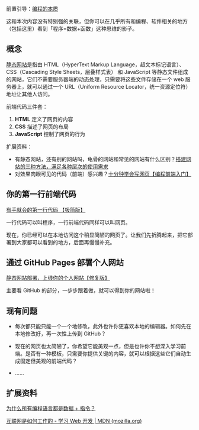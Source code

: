 前置引导：[编程的本质](https://www.bilibili.com/video/BV1AF411s78P/)

这和本次内容没有特别强的关联，但你可以在几乎所有和编程、软件相关的地方（包括这里）看到「程序=数据+函数」这种思维的影子。

## 概念

[静态网站](https://developer.mozilla.org/zh-CN/docs/Learn/Common_questions/Web_mechanics/What_is_a_web_server)是指由 HTML（HyperText Markup Language，超文本标记语言）、CSS（Cascading Style Sheets，层叠样式表） 和 JavaScript 等静态文件组成的网站，它们不需要服务器端的动态处理，只需要将这些文件存储在一个 web 服务器上，就可以通过一个 URL（Uniform Resource Locator，统一资源定位符）地址让其他人访问。

前端代码三件套：

1. **HTML** 定义了网页的内容
2. **CSS** 描述了网页的布局
3. **JavaScript** 控制了网页的行为

扩展资料：

- 有静态网站，还有别的网站吗，龟骨的网站和常见的网站有什么区别？[搭建网站的三种方法，满足各种层次的使用需求](https://www.bilibili.com/video/BV1uT4115792/)
- 对效果肉眼可见的代码（前端）感兴趣？[十分钟学会写网页【编程前端入门】](https://www.bilibili.com/video/BV1hY411j7UM/)

## 你的第一行前端代码

[有手就会的第一行代码 【极简版】](https://www.bilibili.com/video/BV12L4y1775u/)

一行代码可以叫程序，一行前端代码同样可以叫网页。

现在，你已经可以在本地访问这个稍显简陋的网页了。让我们先折腾起来，把它部署到大家都可以看到的地方，后面再慢慢补充。

## 通过 GitHub Pages 部署个人网站

[静态网站部署，上线你的个人网站【修复版】](https://www.bilibili.com/video/BV17S4y1P7qH/)

主要看 GitHub 的部分，一步步跟着做，就可以得到你的网站啦！

## 现有问题

- 每次都只能只能一个一个地修改，此外也许你更喜欢本地的编辑器。如何先在本地修改好，再一次性上传到 GitHub？

- 现在的网页也太简陋了，你希望它能美观一点，但是也许你不想深入学习前端。是否有一种模板，只需要你提供关键的内容，就可以根据这些它们自动生成固定但美观的前端代码？
- ……

## 扩展资料

[为什么所有编程语言都是数据 + 指令？](https://www.bilibili.com/video/BV1Za411t7c6/)

[互联网是如何工作的 - 学习 Web 开发 | MDN (mozilla.org)](https://developer.mozilla.org/zh-CN/docs/Learn/Common_questions/Web_mechanics/How_does_the_Internet_work)